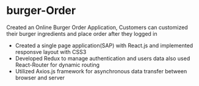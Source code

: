 # burger-Order

Created an Online Burger Order Application, Customers can customized their burger ingredients and place order after they
logged in


* Created a single page application(SAP) with React.js and implemented responsve layout with CSS3 
*	Developed Redux to manage authentication and users data also used React-Router for dynamic routing
*	Utilized Axios.js framework for asynchronous data transfer between browser and server

